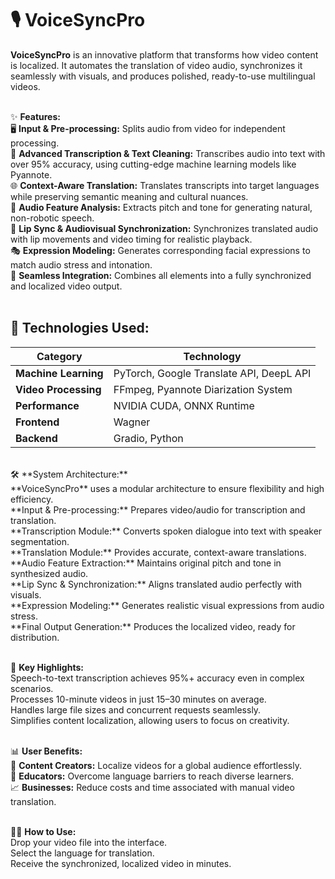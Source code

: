 # 🎙️ VoiceSyncPro
**VoiceSyncPro** is an innovative platform that transforms how video content is localized. It automates the translation of video audio, synchronizes it seamlessly with visuals, and produces polished, ready-to-use multilingual videos.<br><br>

✨ **Features:**<br>
🖥️ **Input & Pre-processing:** Splits audio from video for independent processing.<br>
📝 **Advanced Transcription & Text Cleaning:** Transcribes audio into text with over 95% accuracy, using cutting-edge machine learning models like Pyannote.<br>
🌐 **Context-Aware Translation:** Translates transcripts into target languages while preserving semantic meaning and cultural nuances.<br>
🎵 **Audio Feature Analysis:** Extracts pitch and tone for generating natural, non-robotic speech.<br>
👄 **Lip Sync & Audiovisual Synchronization:** Synchronizes translated audio with lip movements and video timing for realistic playback.<br>
🎭 **Expression Modeling:** Generates corresponding facial expressions to match audio stress and intonation.<br>
🔗 **Seamless Integration:** Combines all elements into a fully synchronized and localized video output.<br>
<br>
## 🚀 **Technologies Used:**  <br>

| **Category**         | **Technology**                                      |  
|----------------------|-----------------------------------------------------|  
| **Machine Learning** | PyTorch, Google Translate API, DeepL API            |  
| **Video Processing** | FFmpeg, Pyannote Diarization System                 |  
| **Performance**      | NVIDIA CUDA, ONNX Runtime                           |  
| **Frontend**         | Wagner                                              |  
| **Backend**          | Gradio, Python                                      |  
<br>
🛠️ **System Architecture:** <br>
**VoiceSyncPro** uses a modular architecture to ensure flexibility and high efficiency.<br>
**Input & Pre-processing:** Prepares video/audio for transcription and translation.<br>
**Transcription Module:** Converts spoken dialogue into text with speaker segmentation.<br>
**Translation Module:** Provides accurate, context-aware translations.<br>
**Audio Feature Extraction:** Maintains original pitch and tone in synthesized audio.<br>
**Lip Sync & Synchronization:** Aligns translated audio perfectly with visuals.<br>
**Expression Modeling:** Generates realistic visual expressions from audio stress.<br>
**Final Output Generation:** Produces the localized video, ready for distribution.<br><br>

🌟 **Key Highlights:**<br>
Speech-to-text transcription achieves 95%+ accuracy even in complex scenarios.<br>
Processes 10-minute videos in just 15–30 minutes on average.<br>
Handles large file sizes and concurrent requests seamlessly.<br>
Simplifies content localization, allowing users to focus on creativity.<br><br>

📊 **User Benefits:**<br>
🎥 **Content Creators:** Localize videos for a global audience effortlessly.<br>
🏫 **Educators:** Overcome language barriers to reach diverse learners.<br>
📈 **Businesses:** Reduce costs and time associated with manual video translation.<br><br>

👩‍💻 **How to Use:**<br>
Drop your video file into the interface.<br>
Select the language for translation.<br>
Receive the synchronized, localized video in minutes.
